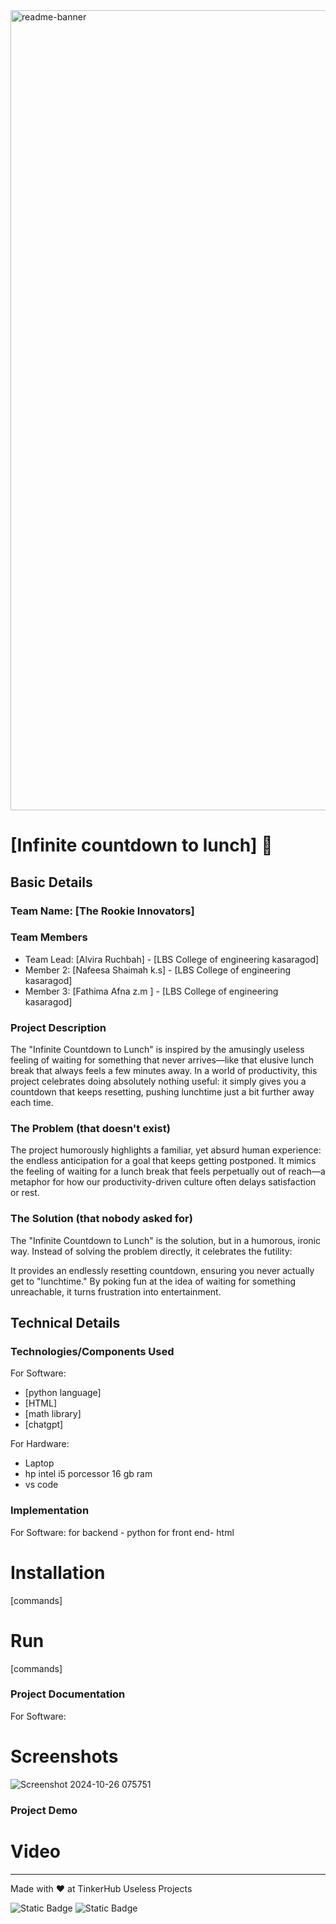 
<img width="1280" alt="readme-banner" src="https://github.com/user-attachments/assets/35332e92-44cb-425b-9dff-27bcf1023c6c">

# [Infinite countdown to lunch] 🎯


## Basic Details
### Team Name: [The Rookie Innovators]


### Team Members
- Team Lead: [Alvira Ruchbah] - [LBS College of engineering kasaragod]
- Member 2: [Nafeesa Shaimah k.s] - [LBS College of engineering kasaragod]
- Member 3: [Fathima Afna z.m ] - [LBS College of engineering kasaragod]

### Project Description
The "Infinite Countdown to Lunch" is inspired by the amusingly useless feeling of waiting for something that never arrives—like that elusive lunch break that always feels a few minutes away. In a world of productivity, this project celebrates doing absolutely nothing useful: it simply gives you a countdown that keeps resetting, pushing lunchtime just a bit further away each time.

### The Problem (that doesn't exist)
The project humorously highlights a familiar, yet absurd human experience: the endless anticipation for a goal that keeps getting postponed. It mimics the feeling of waiting for a lunch break that feels perpetually out of reach—a metaphor for how our productivity-driven culture often delays satisfaction or rest.

### The Solution (that nobody asked for)
The "Infinite Countdown to Lunch" is the solution, but in a humorous, ironic way. Instead of solving the problem directly, it celebrates the futility:

It provides an endlessly resetting countdown, ensuring you never actually get to "lunchtime."
By poking fun at the idea of waiting for something unreachable, it turns frustration into entertainment.
## Technical Details

### Technologies/Components Used
For Software:
- [python language]
- [HTML]
- [math library]
- [chatgpt]

For Hardware:
- Laptop
- hp intel i5 porcessor 16 gb ram
- vs code

### Implementation
For Software: for backend - python
for front end- html
# Installation
[commands]

# Run
[commands]

### Project Documentation
For Software:

# Screenshots 

![Screenshot 2024-10-26 075751](https://github.com/user-attachments/assets/0769d420-4939-441a-ae2f-a3ea911f292b)

### Project Demo
# Video








---
Made with ❤️ at TinkerHub Useless Projects 

![Static Badge](https://img.shields.io/badge/TinkerHub-24?color=%23000000&link=https%3A%2F%2Fwww.tinkerhub.org%2F)
![Static Badge](https://img.shields.io/badge/UselessProject--24-24?link=https%3A%2F%2Fwww.tinkerhub.org%2Fevents%2FQ2Q1TQKX6Q%2FUseless%2520Projects)

